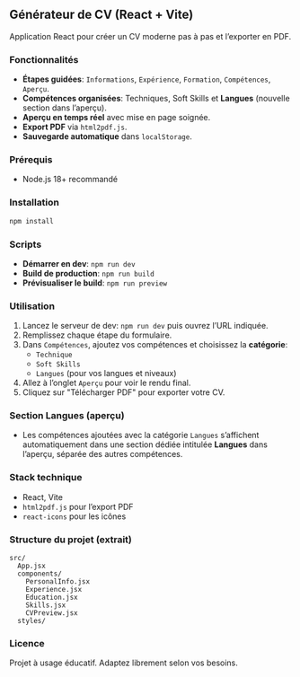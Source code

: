 ## Générateur de CV (React + Vite)

Application React pour créer un CV moderne pas à pas et l’exporter en PDF.

### Fonctionnalités
- **Étapes guidées**: `Informations`, `Expérience`, `Formation`, `Compétences`, `Aperçu`.
- **Compétences organisées**: Techniques, Soft Skills et **Langues** (nouvelle section dans l’aperçu).
- **Aperçu en temps réel** avec mise en page soignée.
- **Export PDF** via `html2pdf.js`.
- **Sauvegarde automatique** dans `localStorage`.

### Prérequis
- Node.js 18+ recommandé

### Installation
```bash
npm install
```

### Scripts
- **Démarrer en dev**: `npm run dev`
- **Build de production**: `npm run build`
- **Prévisualiser le build**: `npm run preview`

### Utilisation
1. Lancez le serveur de dev: `npm run dev` puis ouvrez l’URL indiquée.
2. Remplissez chaque étape du formulaire.
3. Dans `Compétences`, ajoutez vos compétences et choisissez la **catégorie**:
   - `Technique`
   - `Soft Skills`
   - `Langues` (pour vos langues et niveaux)
4. Allez à l’onglet `Aperçu` pour voir le rendu final.
5. Cliquez sur "Télécharger PDF" pour exporter votre CV.

### Section Langues (aperçu)
- Les compétences ajoutées avec la catégorie `Langues` s’affichent automatiquement dans une section dédiée intitulée **Langues** dans l’aperçu, séparée des autres compétences.

### Stack technique
- React, Vite
- `html2pdf.js` pour l’export PDF
- `react-icons` pour les icônes

### Structure du projet (extrait)
```
src/
  App.jsx
  components/
    PersonalInfo.jsx
    Experience.jsx
    Education.jsx
    Skills.jsx
    CVPreview.jsx
  styles/
```

### Licence
Projet à usage éducatif. Adaptez librement selon vos besoins.
